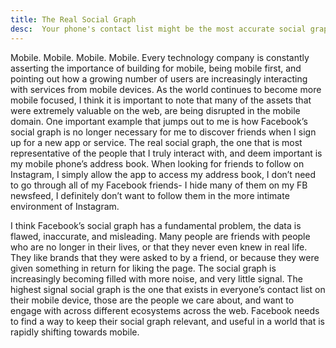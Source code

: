 ```yaml
---
title: The Real Social Graph
desc:  Your phone's contact list might be the most accurate social graph
---
```


Mobile. Mobile. Mobile. Mobile. Every technology company is constantly asserting the importance of building for mobile, being mobile first, and pointing out how a growing number of users are increasingly interacting with services from mobile devices. As the world continues to become more mobile focused, I think it is important to note that many of the assets that were extremely valuable on the web, are being disrupted in the mobile domain. One important example that jumps out to me is how Facebook’s social graph is no longer necessary for me to discover friends when I sign up for a new app or service. The real social graph, the one that is most representative of the people that I truly interact with, and deem important is my mobile phone’s address book. When looking for friends to follow on Instagram, I simply allow the app to access my address book, I don’t need to go through all of my Facebook friends- I hide many of them on my FB newsfeed, I definitely don’t want to follow them in the more intimate environment of Instagram.

I think Facebook’s social graph has a fundamental problem, the data is flawed, inaccurate, and misleading. Many people are friends with people who are no longer in their lives, or that they never even knew in real life. They like brands that they were asked to by a friend, or because they were given something in return for liking the page. The social graph is increasingly becoming filled with more noise, and very little signal. The highest signal social graph is the one that exists in everyone’s contact list on their mobile device, those are the people we care about, and want to engage with across different ecosystems across the web. Facebook needs to find a way to keep their social graph relevant, and useful in a world that is rapidly shifting towards mobile.